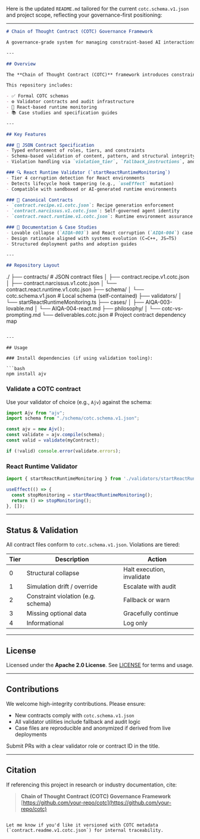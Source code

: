 Here is the updated `README.md` tailored for the current `cotc.schema.v1.json` and project scope, reflecting your governance-first positioning:

---

```markdown
# Chain of Thought Contract (COTC) Governance Framework

A governance-grade system for managing constraint-based AI interactions. COTC formalizes instruction-following into structured, auditable contracts using JSON schemas, validator tiers, and role-defined execution layers.

---

## Overview

The **Chain of Thought Contract (COTC)** framework introduces constraint enforcement into AI-driven workflows. Built to operate beyond the limitations of prompt engineering, COTC enables verifiable structure, behavior monitoring, and deterministic escalation in systems powered by probabilistic models.

This repository includes:

- ✅ Formal COTC schemas
- ⚙️ Validator contracts and audit infrastructure
- 🧪 React-based runtime monitoring
- 📚 Case studies and specification guides

---

## Key Features

### 🧩 JSON Contract Specification
- Typed enforcement of roles, tiers, and constraints
- Schema-based validation of content, pattern, and structural integrity
- Violation handling via `violation_tier`, `fallback_instructions`, and audit fields

### 🔍 React Runtime Validator (`startReactRuntimeMonitoring`)
- Tier 4 corruption detection for React environments
- Detects lifecycle hook tampering (e.g., `useEffect` mutation)
- Compatible with sandboxed or AI-generated runtime environments

### 📜 Canonical Contracts
- `contract.recipe.v1.cotc.json`: Recipe generation enforcement
- `contract.narcissus.v1.cotc.json`: Self-governed agent identity
- `contract.react.runtime.v1.cotc.json`: Runtime environment assurance

### 📖 Documentation & Case Studies
- Lovable collapse (`AIQA-003`) and React corruption (`AIQA-004`) case files
- Design rationale aligned with systems evolution (C→C++, JS→TS)
- Structured deployment paths and adoption guides

---

## Repository Layout

```

./
├── contracts/               # JSON contract files
│   ├── contract.recipe.v1.cotc.json
│   ├── contract.narcissus.v1.cotc.json
│   └── contract.react.runtime.v1.cotc.json
├── schema/
│   └── cotc.schema.v1.json  # Local schema (self-contained)
├── validators/
│   └── startReactRuntimeMonitoring.ts
├── cases/
│   ├── AIQA-003-lovable.md
│   └── AIQA-004-react.md
├── philosophy/
│   └── cotc-vs-prompting.md
└── deliverables.cotc.json   # Project contract dependency map

````

---

## Usage

### Install dependencies (if using validation tooling):

```bash
npm install ajv
````

### Validate a COTC contract

Use your validator of choice (e.g., `Ajv`) against the schema:

```ts
import Ajv from "ajv";
import schema from "./schema/cotc.schema.v1.json";

const ajv = new Ajv();
const validate = ajv.compile(schema);
const valid = validate(myContract);

if (!valid) console.error(validate.errors);
```

### React Runtime Validator

```ts
import { startReactRuntimeMonitoring } from './validators/startReactRuntimeMonitoring';

useEffect(() => {
  const stopMonitoring = startReactRuntimeMonitoring();
  return () => stopMonitoring();
}, []);
```

---

## Status & Validation

All contract files conform to `cotc.schema.v1.json`. Violations are tiered:

| Tier | Description                        | Action                     |
| ---- | ---------------------------------- | -------------------------- |
| 0    | Structural collapse                | Halt execution, invalidate |
| 1    | Simulation drift / override        | Escalate with audit        |
| 2    | Constraint violation (e.g. schema) | Fallback or warn           |
| 3    | Missing optional data              | Gracefully continue        |
| 4    | Informational                      | Log only                   |

---

## License

Licensed under the **Apache 2.0 License**.
See [LICENSE](./LICENSE) for terms and usage.

---

## Contributions

We welcome high-integrity contributions. Please ensure:

* New contracts comply with `cotc.schema.v1.json`
* All validator utilities include fallback and audit logic
* Case files are reproducible and anonymized if derived from live deployments

Submit PRs with a clear validator role or contract ID in the title.

---

## Citation

If referencing this project in research or industry documentation, cite:

> **Chain of Thought Contract (COTC) Governance Framework**
> [https://github.com/your-repo/cotc](https://github.com/your-repo/cotc)

```

Let me know if you'd like it versioned with COTC metadata (`contract.readme.v1.cotc.json`) for internal traceability.
```
